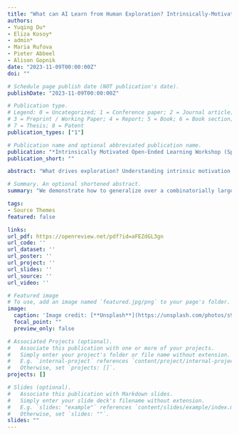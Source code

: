 ```yaml
---
title: "What can AI Learn from Human Exploration? Intrinsically-Motivated Humans and Agents in Open-World Exploration"
authors:
- Yuqing Du*
- Eliza Kosoy*
- admin*
- Maria Rufova
- Pieter Abbeel
- Alison Gopnik
date: "2023-11-09T00:00:00Z"
doi: ""

# Schedule page publish date (NOT publication's date).
publishDate: "2023-11-09T00:00:00Z"

# Publication type.
# Legend: 0 = Uncategorized; 1 = Conference paper; 2 = Journal article;
# 3 = Preprint / Working Paper; 4 = Report; 5 = Book; 6 = Book section;
# 7 = Thesis; 8 = Patent
publication_types: ["1"]

# Publication name and optional abbreviated publication name.
publication: "*Intrinsically Motivated Open-Ended Learning Workshop (Spotlight), NeurIPS 2023*"
publication_short: ""

abstract: "What drives exploration? Understanding intrinsic motivation is a long-standing question in both cognitive science and artificial intelligence (AI); numerous exploration objectives have been proposed and tested in human experiments and used to train reinforcement learning (RL) agents. However, experiments in the former are often in simplistic environments that do not capture the complexity of real world exploration. On the other hand, experiments in the latter use more complex environments, yet the trained RL agents fail to come close to human exploration efficiency. To study this gap, we propose a framework for directly comparing human and agent exploration in an open-ended environment, Crafter. We study how well commonly-proposed information theoretic intrinsic objectives relate to actual human and agent behaviors, finding that human and intrinsically-motivated RL agent exploration success consistently show positive correlation with Entropy and Empowerment. However, only human exploration shows significant correlation with Information Gain. In a preliminary analysis of verbalizations, we find that children's verbalizations of goals show a strong positive correlation with empowerment, suggesting that goal-setting may be an important aspect of efficient exploration."

# Summary. An optional shortened abstract.
summary: "We demonstrate how to generalize over a combinatorially large space of rearrangement tasks from only pixel observations by constructing from video demonstrations a factorized transition graph over entity state transitions that we use for control."

tags:
- Source Themes
featured: false

links:
url_pdf: https://openreview.net/pdf?id=aFEZdGL3gn
url_code: ''
url_dataset: ''
url_poster: ''
url_project: ''
url_slides: ''
url_source: ''
url_video: ''

# Featured image
# To use, add an image named `featured.jpg/png` to your page's folder. 
image:
  caption: 'Image credit: [**Unsplash**](https://unsplash.com/photos/s9CC2SKySJM)'
  focal_point: ""
  preview_only: false

# Associated Projects (optional).
#   Associate this publication with one or more of your projects.
#   Simply enter your project's folder or file name without extension.
#   E.g. `internal-project` references `content/project/internal-project/index.md`.
#   Otherwise, set `projects: []`.
projects: []

# Slides (optional).
#   Associate this publication with Markdown slides.
#   Simply enter your slide deck's filename without extension.
#   E.g. `slides: "example"` references `content/slides/example/index.md`.
#   Otherwise, set `slides: ""`.
slides: ""
---
```


<!-- 
 https://openreview.net/pdf?id=fGG6vHp3W9W
{{% callout note %}}
Create your slides in Markdown - click the *Slides* button to check out the example.
{{% /callout %}}

Supplementary notes can be added here, including [code, math, and images](https://wowchemy.com/docs/writing-markdown-latex/). -->
